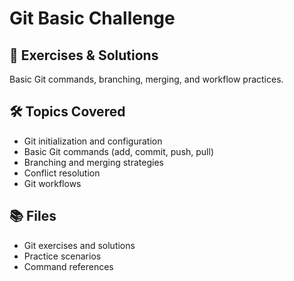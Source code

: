 # Git Basic Challenge

## 📝 Exercises & Solutions
Basic Git commands, branching, merging, and workflow practices.

## 🛠️ Topics Covered
- Git initialization and configuration
- Basic Git commands (add, commit, push, pull)
- Branching and merging strategies
- Conflict resolution
- Git workflows

## 📚 Files
- Git exercises and solutions
- Practice scenarios
- Command references
